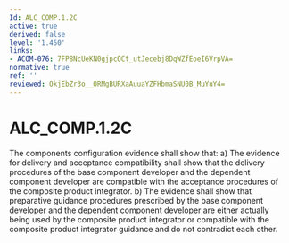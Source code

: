 ```yaml
---
Id: ALC_COMP.1.2C
active: true
derived: false
level: '1.450'
links:
- ACOM-076: 7FP8NcUeKN0gjpcOCt_utJecebj8DqWZfEoeI6VrpVA=
normative: true
ref: ''
reviewed: OkjEbZr3o__ORMgBURXaAuuaYZFHbmaSNU0B_MuYuY4=
---
```


# ALC_COMP.1.2C

The components configuration evidence shall show that: a) The evidence for delivery and acceptance compatibility shall show that the delivery procedures of the base component developer and the dependent component developer are compatible with the acceptance procedures of the composite product integrator. b) The evidence shall show that preparative guidance procedures prescribed by the base component developer and the dependent component developer are either actually being used by the composite product integrator or compatible with the composite product integrator guidance and do not contradict each other.